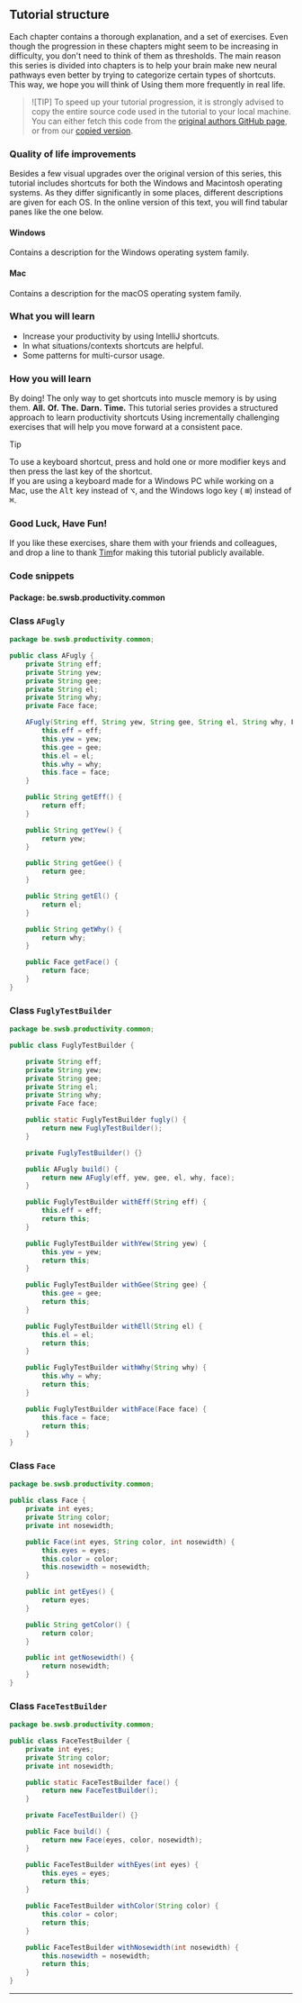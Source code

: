 ## Tutorial structure

Each chapter contains a thorough explanation, and a set of exercises.
Even though the progression in these chapters might seem to be increasing in difficulty, you don't need to think of them as thresholds.
The main reason this series is divided into chapters is to help your brain make new neural pathways even better by trying to categorize certain
types of shortcuts. This way, we hope you will think of Using them more frequently in real life.

> ![TIP]
> To speed up your tutorial progression, it is strongly advised to copy the entire source code used in the tutorial to your local machine.
> You can either fetch this code from the [original authors GitHub page](https://github.com/Sch3lp/ProductivityWithShortcuts), or from
> our [copied version](https://github.com/sddevelopment-be/penguin-pragmatic-patterns/tree/main/code/productivity_with_shortcuts).

### Quality of life improvements

Besides a few visual upgrades over the original version of this series, this tutorial includes shortcuts for both the Windows and Macintosh
operating systems. As they differ significantly in some places, different descriptions are given for each OS.
In the online version of this text, you will find tabular panes like the one below.

<!-- tabs:start -->

#### **Windows**

Contains a description for the Windows operating system family.

#### **Mac**

Contains a description for the macOS operating system family.

<!-- tabs:end -->

### What you will learn

* Increase your productivity by using IntelliJ shortcuts.
* In what situations/contexts shortcuts are helpful.
* Some patterns for multi-cursor usage.

### How you will learn

By doing! The only way to get shortcuts into muscle memory is by using them. **All.** **Of.** **The.** **Darn.** **Time.**
This tutorial series provides a structured approach to learn productivity shortcuts Using incrementally challenging
exercises that will help you move forward at a consistent pace.

> [!TIP]
> To use a keyboard shortcut, press and hold one or more modifier keys and then press the last key of the shortcut.  
> If you are using a keyboard made for a Windows PC while working on a Mac, use the <kbd>Alt</kbd> key instead of <kbd>&#8997;</kbd>, and the
> Windows logo key ( <kbd>&#8862;</kbd>) instead of <kbd>&#8984;</kbd>.

### Good Luck, Have Fun!

If you like these exercises, share them with your friends and colleagues, and drop a line to thank [Tim](https://github.com/Sch3lp)for making this
tutorial publicly available.

### Code snippets

#### Package: be.swsb.productivity.common

<!-- tabs:start -->

### **Class `AFugly`**

```java
package be.swsb.productivity.common;

public class AFugly {
	private String eff;
	private String yew;
	private String gee;
	private String el;
	private String why;
	private Face face;

	AFugly(String eff, String yew, String gee, String el, String why, Face face) {
		this.eff = eff;
		this.yew = yew;
		this.gee = gee;
		this.el = el;
		this.why = why;
		this.face = face;
	}

	public String getEff() {
		return eff;
	}

	public String getYew() {
		return yew;
	}

	public String getGee() {
		return gee;
	}

	public String getEl() {
		return el;
	}

	public String getWhy() {
		return why;
	}

	public Face getFace() {
		return face;
	}
}
```

### **Class `FuglyTestBuilder`**

```java
package be.swsb.productivity.common;

public class FuglyTestBuilder {

	private String eff;
	private String yew;
	private String gee;
	private String el;
	private String why;
	private Face face;

	public static FuglyTestBuilder fugly() {
		return new FuglyTestBuilder();
	}

	private FuglyTestBuilder() {}

	public AFugly build() {
		return new AFugly(eff, yew, gee, el, why, face);
	}

	public FuglyTestBuilder withEff(String eff) {
		this.eff = eff;
		return this;
	}

	public FuglyTestBuilder withYew(String yew) {
		this.yew = yew;
		return this;
	}

	public FuglyTestBuilder withGee(String gee) {
		this.gee = gee;
		return this;
	}

	public FuglyTestBuilder withEll(String el) {
		this.el = el;
		return this;
	}

	public FuglyTestBuilder withWhy(String why) {
		this.why = why;
		return this;
	}

	public FuglyTestBuilder withFace(Face face) {
		this.face = face;
		return this;
	}
}
```

### **Class `Face`**

```java
package be.swsb.productivity.common;

public class Face {
	private int eyes;
	private String color;
	private int nosewidth;

	public Face(int eyes, String color, int nosewidth) {
		this.eyes = eyes;
		this.color = color;
		this.nosewidth = nosewidth;
	}

	public int getEyes() {
		return eyes;
	}

	public String getColor() {
		return color;
	}

	public int getNosewidth() {
		return nosewidth;
	}
}
```

### **Class `FaceTestBuilder`**

```java
package be.swsb.productivity.common;

public class FaceTestBuilder {
	private int eyes;
	private String color;
	private int nosewidth;

	public static FaceTestBuilder face() {
		return new FaceTestBuilder();
	}

	private FaceTestBuilder() {}

	public Face build() {
		return new Face(eyes, color, nosewidth);
	}

	public FaceTestBuilder withEyes(int eyes) {
		this.eyes = eyes;
		return this;
	}

	public FaceTestBuilder withColor(String color) {
		this.color = color;
		return this;
	}

	public FaceTestBuilder withNosewidth(int nosewidth) {
		this.nosewidth = nosewidth;
		return this;
	}
}
```

<!-- tabs:end -->

---


